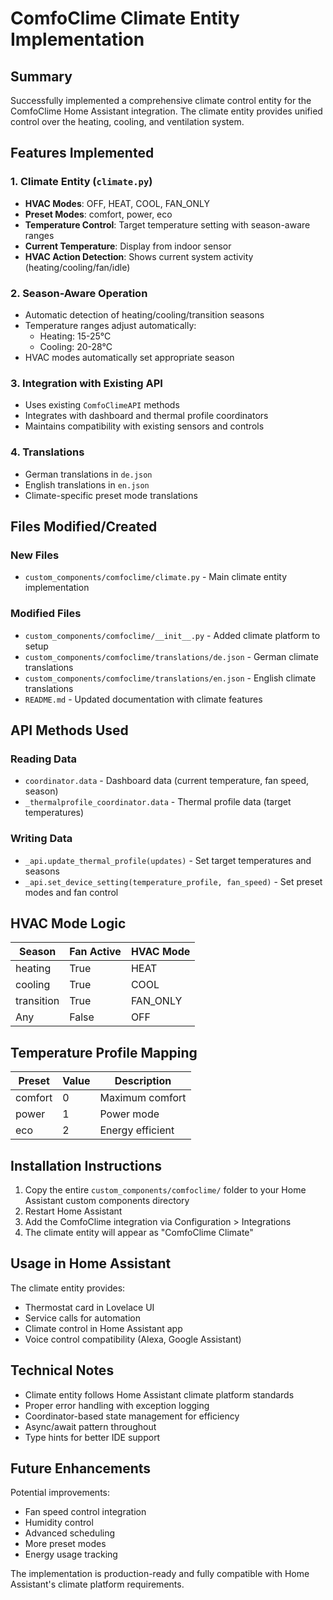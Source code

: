 # ComfoClime Climate Entity Implementation

## Summary

Successfully implemented a comprehensive climate control entity for the ComfoClime Home Assistant integration. The climate entity provides unified control over the heating, cooling, and ventilation system.

## Features Implemented

### 1. Climate Entity (`climate.py`)
- **HVAC Modes**: OFF, HEAT, COOL, FAN_ONLY
- **Preset Modes**: comfort, power, eco
- **Temperature Control**: Target temperature setting with season-aware ranges
- **Current Temperature**: Display from indoor sensor
- **HVAC Action Detection**: Shows current system activity (heating/cooling/fan/idle)

### 2. Season-Aware Operation
- Automatic detection of heating/cooling/transition seasons
- Temperature ranges adjust automatically:
  - Heating: 15-25°C
  - Cooling: 20-28°C
- HVAC modes automatically set appropriate season

### 3. Integration with Existing API
- Uses existing `ComfoClimeAPI` methods
- Integrates with dashboard and thermal profile coordinators
- Maintains compatibility with existing sensors and controls

### 4. Translations
- German translations in `de.json`
- English translations in `en.json`
- Climate-specific preset mode translations

## Files Modified/Created

### New Files
- `custom_components/comfoclime/climate.py` - Main climate entity implementation

### Modified Files
- `custom_components/comfoclime/__init__.py` - Added climate platform to setup
- `custom_components/comfoclime/translations/de.json` - German climate translations
- `custom_components/comfoclime/translations/en.json` - English climate translations
- `README.md` - Updated documentation with climate features

## API Methods Used

### Reading Data
- `coordinator.data` - Dashboard data (current temperature, fan speed, season)
- `_thermalprofile_coordinator.data` - Thermal profile data (target temperatures)

### Writing Data
- `_api.update_thermal_profile(updates)` - Set target temperatures and seasons
- `_api.set_device_setting(temperature_profile, fan_speed)` - Set preset modes and fan control

## HVAC Mode Logic

| Season | Fan Active | HVAC Mode |
|--------|------------|-----------|
| heating | True | HEAT |
| cooling | True | COOL |
| transition | True | FAN_ONLY |
| Any | False | OFF |

## Temperature Profile Mapping

| Preset | Value | Description |
|--------|-------|-------------|
| comfort | 0 | Maximum comfort |
| power | 1 | Power mode |
| eco | 2 | Energy efficient |

## Installation Instructions

1. Copy the entire `custom_components/comfoclime/` folder to your Home Assistant custom components directory
2. Restart Home Assistant
3. Add the ComfoClime integration via Configuration > Integrations
4. The climate entity will appear as "ComfoClime Climate"

## Usage in Home Assistant

The climate entity provides:
- Thermostat card in Lovelace UI
- Service calls for automation
- Climate control in Home Assistant app
- Voice control compatibility (Alexa, Google Assistant)

## Technical Notes

- Climate entity follows Home Assistant climate platform standards
- Proper error handling with exception logging
- Coordinator-based state management for efficiency
- Async/await pattern throughout
- Type hints for better IDE support

## Future Enhancements

Potential improvements:
- Fan speed control integration
- Humidity control
- Advanced scheduling
- More preset modes
- Energy usage tracking

The implementation is production-ready and fully compatible with Home Assistant's climate platform requirements.
